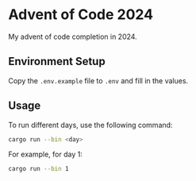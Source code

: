 # Advent of Code 2024

My advent of code completion in 2024.

## Environment Setup

Copy the `.env.example` file to `.env` and fill in the values.

## Usage

To run different days, use the following command:

```bash
cargo run --bin <day>
```

For example, for day 1:

```bash
cargo run --bin 1
```